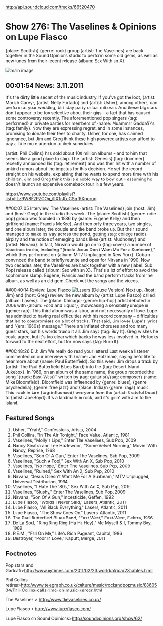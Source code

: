 


http://api.soundcloud.com/tracks/66520470

# Show 276: The Vaselines & Opinions on Lupe Fiasco
{place: Scottish} {genre: rock} group {artist: The Vaselines} are back together in the Sound Opinions studio to perform some old gems, as well as new tunes from their recent release {album: Sex With an X}.

![main image](http://static.soundopinions.org/images/2011/vaselines.jpg)

## 00:01:54 News: 3.11.2011
It's the dirty little secret of the music industry. If you've got the loot, {artist: Mariah Carey}, {artist: Nelly Furtado} and {artist: Usher}, among others, can perform at your wedding, birthday party or bar mitzvah. And these big stars don't appear to be too selective about their gigs – a fact that has caused some controversy recently. The aforementioned pop singers {tag: performed} at private parties for members of {name: Muammar Gaddafi}'s {tag: family}. Now they are expressing regret, and in some instances, promising to donate their fees to charity. Usher, for one, has claimed ignorance, but Jim and Greg think these high powered artists can afford to pay a little more attention to their schedules.

{artist: Phil Collins} has sold about 100 million albums – and to him that seems like a good place to stop. The {artist: Genesis} {tag: drummer} recently announced his {tag: retirement} and was then hit with a number of unkind rumors about the impetus for this decision. He set the record straight on his website, explaining that he wants to spend more time with his children. Jim and Greg think this is a noble way to bow out – assuming he doesn't launch an expensive comeback tour in a few years. 

https://www.youtube.com/playlist?list=PLz9W8F2PZCOq_ilIX1rJLcCSqfKXporuq

##00:07:05 Interview: The Vaselines
{artist: The Vaselines} join {host: Jim} and {host: Greg} in the studio this week. The {place: Scottish} {genre: indie pop} group was founded in 1986 by {name: Eugene Kelly} and then girlfriend {name: Francis McKee}. And then only three years, two singles, and one album later, the couple and the band broke up. But their sound managed to make its way across the pond, getting {tag: college radio} airplay and the notice of emerging bands likes {artist: Mudhoney} and {artist: Nirvana}. In fact, Nirvana would go on to {tag: cover} a number of Vaselines tracks, including "{track: Jesus Don't Want Me For a Sunbeam}," which they performed on {album: MTV Unplugged in New York}. Cobain convinced the band to briefly reunite and open for Nirvana in 1990. Now two decades later, the Vaselines are back together with a new {label: Sub Pop} release called {album: Sex with an X}. That's a lot of effort to avoid the sophomore slump. Eugene, Francis and the band perform tracks from the album, as well as an old gem. Check out the songs and the videos. 


##00:40:14 Review: Lupe Fiasco
![Lasers (Deluxe Version)](http://is4.mzstatic.com/image/thumb/Music/v4/5b/51/05/5b51058e-7a2f-09ed-5d1b-95e19b930c46/source/600x600bb.jpg "2851441/418673677")
Next up, {host: Jim} and {host: Greg} review the new album by {artist: Lupe Fiasco} called {album: Lasers}. The {place: Chicago} {genre: hip-hop} artist debuted in 2006 with {album: Food and Liquor}, showcasing a sensibility unique in {genre: rap}. This third album was a labor, and not necessarily of love. Lupe has admitted to having real difficulties with his record company – difficulties that led to compromises on a lot of tracks. That said, Jim loves Lupe's lyrics and "{era: 1960s} message." There are inflated choruses and too many guest stars, but his words trump it all. Jim says {tag: Buy It}. Greg wishes he could agree, but it's too clear which tracks he was less involved in. He looks forward to the next effort, but for now says {tag: Burn It}.

##00:48:26 DIJ: Jim
We really do read your letters! Last week a listener commented on our interview with {name: Jac Holzman}, saying he'd like to hear more about {name: Paul Butterfield}. So this week Jim drops a track by {artist: The Paul Butterfield Blues Band} into the {tag: Desert Island Jukebox}. In 1966, on an album of the same name, the group recorded the song "{track: East-West}" written by {tag: guitarist}/{tag: composer} {name: Mike Bloomfield}. Bloomfield was influenced by {genre: blues}, {genre: psychedelia}, {genre: free jazz} and {place: India}n {genre: raga} music. This track in turn {tag: influenced} everyone from the {artist: Grateful Dead} to {artist: Joe Boyd}. It's a landmark in rock, and it's goin' with Jim to the island.

## Featured Songs
1. Usher, "Yeah!," Confessions, Arista, 2004
2. Phil Collins, "In The Air Tonight," Face Value, Atlantic, 1981
3. Vaselines, "Molly's Lips," Enter The Vaselines, Sub Pop, 2009
4. Nancy Sinatra and Lee Hazlewood, "Some Velvet Morning," Movin' With Nancy, Reprise, 1968
5. Vaselines, "Son Of A Gun," Enter The Vaselines, Sub Pop, 2009
6. Vaselines, "Such A Fool," Sex With An X, Sub Pop, 2010
7. Vaselines, "No Hope," Enter The Vaselines, Sub Pop, 2009
8. Vaselines, "Ruined," Sex With An X, Sub Pop, 2010
9. Nirvana, "Jesus Doesn't Want Me For A Sunbeam," MTV Unplugged, Universal Distribution, 1994
10. Vaselines, "I Hate The '80s," Sex With An X, Sub Pop, 2010
11. Vaselines, "Slushy," Enter The Vaselines, Sub Pop, 2009
12. Nirvana, "Son Of A Gun," Incesticide, Geffen, 1992
13. Lupe Fiasco, "Words I Never Said," Lasers, Atlantic, 2011
14. Lupe Fiasco, "All Black Everything," Lasers, Atlantic, 2011
15. Lupe Fiasco, "The Show Goes On," Lasers, Atlantic, 2011
16. The Paul Butterfield Blues Band, "East West," East-West, Elektra, 1966
17. De La Soul, "Ring Ring Ring (Ha Ha Hey)," Me Myself & I, Tommy Boy, 1989
18. R.E.M., "Fall On Me," Life's Rich Pageant, Capitol, 1986
19. Destroyer, "Poor In Love," Kaputt, Merge, 2011

## Footnotes

Pop stars and Gaddafi>http://www.nytimes.com/2011/02/23/world/africa/23cables.html

Phil Collins retires>http://www.telegraph.co.uk/culture/music/rockandpopmusic/8360584/Phil-Collins-calls-time-on-music-career.html

The Vaselines > http://www.thevaselines.co.uk/

Lupe Fiasco > http://www.lupefiasco.com/

Lupe Fiasco on Sound Opinions>http://soundopinions.org/show/62/
